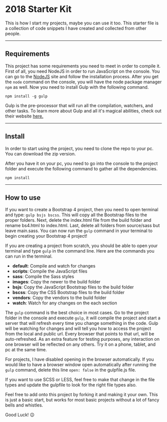 # 2018 Starter Kit

This is how I start my projects, maybe you can use it too. This starter file is a collection of code snippets I have created and collected from other people.

***

## Requirements
This project has some requirements you need to meet in order to compile it. First of all, you need NodeJS in order to run JavaScript on the console. You can go to the [NodeJS](http://nodejs.org) site and follow the installation process. After you get the `node` command on the console, you will have the node package manager `npm` as well. Now you need to install Gulp with the following command.

```
npm install -g gulp
```
Gulp is the pre-processor that will run all the compilation, watchers, and other tasks. To learn more about Gulp and all it's magical abilities, check out their website [here.](https://gulpjs.com/)

***

## Install
In order to start using the project, you need to clone the repo to your pc. You can download the zip version.

After you have it on your pc, you need to go into the console to the project folder and execute the following command to gather all the dependencies.
```
npm install
```

***

## How to use
If you want to create a Bootstrap 4 project, then you need to open terminal and type: `gulp bsjs bscss`. This will copy all the Bootstrap files to the proper folders. Next, delete the index.html file from the build folder and rename bs4.html to index.html. Last, delete all folders from source/sass but leave main.sass. You can now run the `gulp` command in your terminal to begin creating your Bootstrap 4 project!

If you are creating a project from scratch, you should be able to open your terminal and type `gulp` in the command line. Here are the commands you can run in the terminal.

* **default**: Compile and watch for changes
* **scripts**: Compile the JavaScript files
* **sass**: Compile the Sass styles
* **images**: Copy the newer to the build folder
* **bsjs**: Copy the JavaScript Bootstrap files to the build folder
* **bscss**: Copy the CSS Bootstrap files to the build folder
* **vendors**: Copy the vendors to the build folder
* **watch**: Watch for any changes on the each section

The `gulp` command is the best choice in most cases. Go to the project folder in the console and execute `gulp`, it will compile the project and start a server that will refresh every time you change something in the code. Gulp will be watching for changes and will tell you how to access the project from the local and public url. Every browser that points to that url, will be auto-refreshed. As an extra feature for testing purposes, any interaction on one browser will be reflected on any others. Try it on a phone, tablet, and pc at the same time.

For projects, I have disabled opening in the browser automatically. If you would like to have a browser window open automatically after running the `gulp` command, delete this line `open: false` in the gulpfile.js file.

If you want to use SCSS or LESS, feel free to make that change in the file types and update the gulpfile to look for the right file types also.

Feel free to add onto this project by forking it and making it your own. This is just a basic start, but works for most basic projects without a lot of fancy bells and whistles.

Good Luck! 😉️
